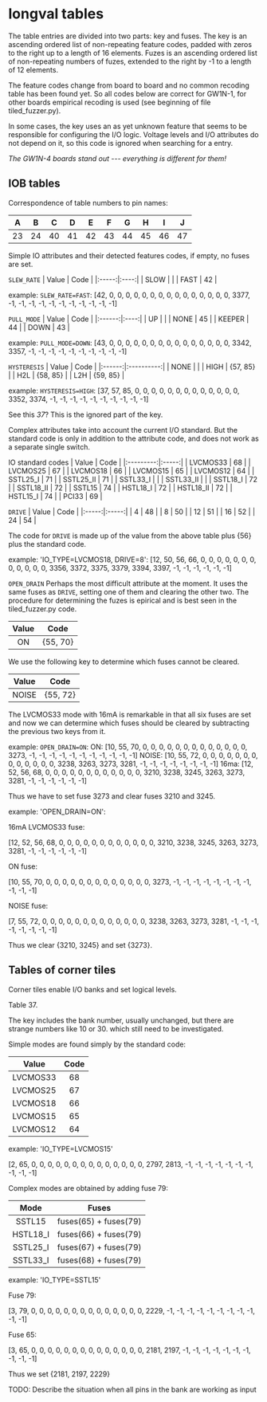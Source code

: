 # longval tables
The table entries are divided into two parts: key and fuses. The key is an ascending ordered list of non-repeating feature codes, padded with zeros to the right up to a length of 16 elements. Fuzes is an ascending ordered list of non-repeating numbers of fuzes, extended to the right by -1 to a length of 12 elements.

The feature codes change from board to board and no common recoding table has been found yet. So all codes below are correct for GW1N-1, for other boards empirical recoding is used (see beginning of file tiled_fuzzer.py). 

In some cases, the key uses an as yet unknown feature that seems to be responsible for configuring the I/O logic. Voltage levels and I/O attributes do not depend on it, so this code is ignored when searching for a entry.

*The GW1N-4 boards stand out --- everything is different for them!*

## IOB tables
Correspondence of table numbers to pin names:

|  A  |  B  |  C  |  D  |  E  |  F  |  G  |  H  |  I  |  J  |
|:---:|:---:|:---:|:---:|:---:|:---:|:---:|:---:|:---:|:---:|
| 23  |  24 |  40 |  41 |  42 |  43 |  44 |  45 |  46 |  47 |


Simple IO attributes and their detected features codes, if empty, no fuses are set.

`SLEW_RATE`
| Value | Code |
|:-----:|:----:|
| SLOW  |      |
| FAST  |  42  |

example: `SLEW_RATE=FAST`:
[42, 0, 0, 0, 0, 0, 0, 0, 0, 0, 0, 0, 0, 0, 0, 0, 3377, -1, -1, -1, -1, -1, -1, -1, -1, -1, -1, -1]


`PULL_MODE`
| Value  | Code |
|:------:|:----:|
| UP     |      |
| NONE   |  45  |
| KEEPER |  44  |
| DOWN   |  43  |

example: `PULL_MODE=DOWN`:
[43, 0, 0, 0, 0, 0, 0, 0, 0, 0, 0, 0, 0, 0, 0, 0, 3342, 3357, -1, -1, -1, -1, -1, -1, -1, -1, -1, -1]

`HYSTERESIS`
| Value  | Code       |
|:------:|:----------:|
| NONE   |            |
| HIGH   |  {57, 85}  |
| H2L    |  {58, 85}  |
| L2H    |  {59, 85}  |

example: `HYSTERESIS=HIGH`:
[37, 57, 85, 0, 0, 0, 0, 0, 0, 0, 0, 0, 0, 0, 0, 0, 3352, 3374, -1, -1, -1, -1, -1, -1, -1, -1, -1, -1]

See this *37*? This is the ignored part of the key.

Complex attributes take into account the current I/O standard. But the standard code is only in addition to the attribute code, and does not work as a separate single switch.

IO standard codes
| Value     | Code  |
|:---------:|:-----:|
| LVCMOS33  |  68   |
| LVCMOS25  |  67   |
| LVCMOS18  |  66   |
| LVCMOS15  |  65   |
| LVCMOS12  |  64   |
| SSTL25_I  |  71   |
| SSTL25_II |  71   |
| SSTL33_I  |       |
| SSTL33_II |       |
| SSTL18_I  |  72   |
| SSTL18_II |  72   |
| SSTL15    |  74   |
| HSTL18_I  |  72   |
| HSTL18_II |  72   |
| HSTL15_I  |  74   |
| PCI33     |  69   |

`DRIVE`
| Value | Code  |
|:-----:|:-----:|
|   4   |  48   |
|   8   |  50   |
|  12   |  51   |
|  16   |  52   |
|  24   |  54   |

The code for `DRIVE` is made up of the value from the above table plus {56} plus the standard code.

example: 'IO_TYPE=LVCMOS18, DRIVE=8':
[12, 50, 56, 66, 0, 0, 0, 0, 0, 0, 0, 0, 0, 0, 0, 0, 3356, 3372, 3375, 3379, 3394, 3397, -1, -1, -1, -1, -1, -1]

`OPEN_DRAIN`
Perhaps the most difficult attribute at the moment. It uses the same fuses as `DRIVE`, setting one of them and clearing the other two. The procedure for determining the fuzes is epirical and is best seen in the tiled_fuzzer.py code.

| Value | Code        |
|:-----:|:-----------:|
|   ON  |  {55, 70}   |

We use the following key to determine which fuses cannot be cleared.

| Value | Code        |
|:-----:|:-----------:|
| NOISE |  {55, 72}   |

The LVCMOS33 mode with 16mA is remarkable in that all six fuses are set and now we can determine which fuses should be cleared by subtracting the previous two keys from it. 

example: `OPEN_DRAIN=ON`:
ON: [10, 55, 70, 0, 0, 0, 0, 0, 0, 0, 0, 0, 0, 0, 0, 0, 3273, -1, -1, -1, -1, -1, -1, -1, -1, -1, -1, -1]
NOISE: [10, 55, 72, 0, 0, 0, 0, 0, 0, 0, 0, 0, 0, 0, 0, 0, 3238, 3263, 3273, 3281, -1, -1, -1, -1, -1, -1, -1, -1]
16ma: [12, 52, 56, 68, 0, 0, 0, 0, 0, 0, 0, 0, 0, 0, 0, 0, 3210, 3238, 3245, 3263, 3273, 3281, -1, -1, -1, -1, -1, -1]

Thus we have to set fuse 3273 and clear fuses 3210 and 3245.



example: 'OPEN_DRAIN=ON':

16mA LVCMOS33 fuse: 

[12, 52, 56, 68, 0, 0, 0, 0, 0, 0, 0, 0, 0, 0, 0, 0, 3210, 3238, 3245, 3263, 3273, 3281, -1, -1, -1, -1, -1, -1]

ON fuse:

[10, 55, 70, 0, 0, 0, 0, 0, 0, 0, 0, 0, 0, 0, 0, 0, 3273, -1, -1, -1, -1, -1, -1, -1, -1, -1, -1, -1]

NOISE fuse:

[7, 55, 72, 0, 0, 0, 0, 0, 0, 0, 0, 0, 0, 0, 0, 0, 3238, 3263, 3273, 3281, -1, -1, -1, -1, -1, -1, -1, -1]

Thus we clear {3210, 3245} and set {3273}.


## Tables of corner tiles
Corner tiles enable I/O banks and set logical levels.

Table 37.

The key includes the bank number, usually unchanged, but there are strange numbers like 10 or 30. which still need to be investigated.

Simple modes are found simply by the standard code:

| Value     | Code  |
|:---------:|:-----:|
| LVCMOS33  |  68   |
| LVCMOS25  |  67   |
| LVCMOS18  |  66   |
| LVCMOS15  |  65   |
| LVCMOS12  |  64   |

example: 'IO_TYPE=LVCMOS15'

[2, 65, 0, 0, 0, 0, 0, 0, 0, 0, 0, 0, 0, 0, 0, 0, 2797, 2813, -1, -1, -1, -1, -1, -1, -1, -1, -1, -1]


Complex modes are obtained by adding fuse 79:

| Mode      | Fuses  |
|:---------:|:-----------------------:|
| SSTL15    |  fuses(65) + fuses(79)  |
| HSTL18_I  |  fuses(66) + fuses(79)  |
| SSTL25_I  |  fuses(67) + fuses(79)  |
| SSTL33_I  |  fuses(68) + fuses(79)  |

example: 'IO_TYPE=SSTL15'

Fuse 79: 

[3, 79, 0, 0, 0, 0, 0, 0, 0, 0, 0, 0, 0, 0, 0, 0, 2229, -1, -1, -1, -1, -1, -1, -1, -1, -1, -1, -1]

Fuse 65:

[3, 65, 0, 0, 0, 0, 0, 0, 0, 0, 0, 0, 0, 0, 0, 0, 2181, 2197, -1, -1, -1, -1, -1, -1, -1, -1, -1, -1]

Thus we set {2181, 2197, 2229}

TODO: Describe the situation when all pins in the bank are working as input
